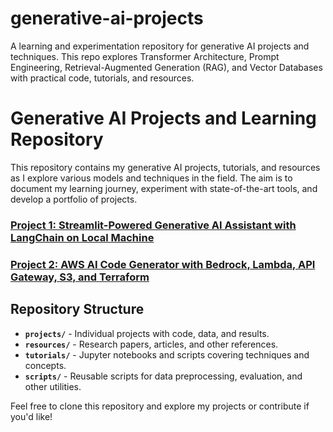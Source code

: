 # generative-ai-projects
A learning and experimentation repository for generative AI projects and techniques. This repo explores Transformer Architecture, Prompt Engineering, Retrieval-Augmented Generation (RAG), and Vector Databases with practical code, tutorials, and resources.

# Generative AI Projects and Learning Repository

This repository contains my generative AI projects, tutorials, and resources as I explore various models and techniques in the field. The aim is to document my learning journey, experiment with state-of-the-art tools, and develop a portfolio of projects.

  ### [Project 1: Streamlit-Powered Generative AI Assistant with LangChain on Local Machine](https://github.com/Thomas-K-John/generative-ai-projects/tree/main/projects/ai_assistant_with_langchain_on_local_machine)
  ### [Project 2: AWS AI Code Generator with Bedrock, Lambda, API Gateway, S3, and Terraform](projects/aws_bedrock_code_generator)

## Repository Structure
- **`projects/`** - Individual projects with code, data, and results.
- **`resources/`** - Research papers, articles, and other references.
- **`tutorials/`** - Jupyter notebooks and scripts covering techniques and concepts.
- **`scripts/`** - Reusable scripts for data preprocessing, evaluation, and other utilities.

Feel free to clone this repository and explore my projects or contribute if you'd like!

